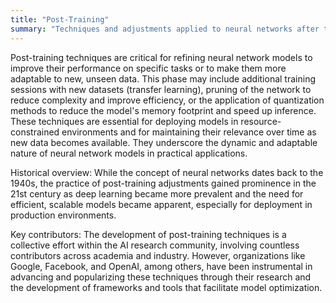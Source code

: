 ```yaml
---
title: "Post-Training"
summary: "Techniques and adjustments applied to neural networks after their initial training phase to enhance performance, efficiency, or adaptability to new data or tasks."
---
```

Post-training techniques are critical for refining neural network models to improve their performance on specific tasks or to make them more adaptable to new, unseen data. This phase may include additional training sessions with new datasets (transfer learning), pruning of the network to reduce complexity and improve efficiency, or the application of quantization methods to reduce the model's memory footprint and speed up inference. These techniques are essential for deploying models in resource-constrained environments and for maintaining their relevance over time as new data becomes available. They underscore the dynamic and adaptable nature of neural network models in practical applications.

Historical overview: While the concept of neural networks dates back to the 1940s, the practice of post-training adjustments gained prominence in the 21st century as deep learning became more prevalent and the need for efficient, scalable models became apparent, especially for deployment in production environments.

Key contributors: The development of post-training techniques is a collective effort within the AI research community, involving countless contributors across academia and industry. However, organizations like Google, Facebook, and OpenAI, among others, have been instrumental in advancing and popularizing these techniques through their research and the development of frameworks and tools that facilitate model optimization.

